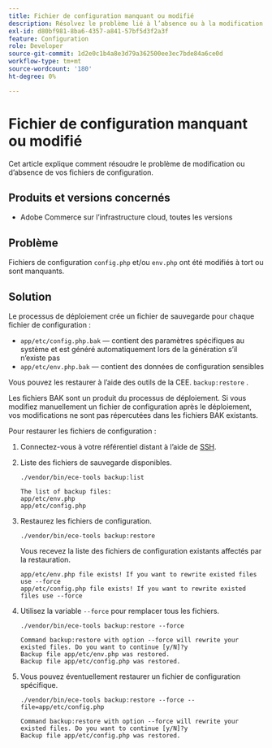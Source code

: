 ```yaml
---
title: Fichier de configuration manquant ou modifié
description: Résolvez le problème lié à l’absence ou à la modification du fichier de configuration pour Adobe Commerce.
exl-id: d80bf981-8ba6-4357-a841-57bf5d3f2a3f
feature: Configuration
role: Developer
source-git-commit: 1d2e0c1b4a8e3d79a362500ee3ec7bde84a6ce0d
workflow-type: tm+mt
source-wordcount: '180'
ht-degree: 0%

---
```


# Fichier de configuration manquant ou modifié

Cet article explique comment résoudre le problème de modification ou d’absence de vos fichiers de configuration.

## Produits et versions concernés

* Adobe Commerce sur l’infrastructure cloud, toutes les versions

## Problème

Fichiers de configuration `config.php` et/ou `env.php` ont été modifiés à tort ou sont manquants.

## Solution

Le processus de déploiement crée un fichier de sauvegarde pour chaque fichier de configuration :

* `app/etc/config.php.bak` — contient des paramètres spécifiques au système et est généré automatiquement lors de la génération s’il n’existe pas
* `app/etc/env.php.bak` — contient des données de configuration sensibles

Vous pouvez les restaurer à l’aide des outils de la CEE. `backup:restore` .

Les fichiers BAK sont un produit du processus de déploiement. Si vous modifiez manuellement un fichier de configuration après le déploiement, vos modifications ne sont pas répercutées dans les fichiers BAK existants.

Pour restaurer les fichiers de configuration :

1. Connectez-vous à votre référentiel distant à l’aide de [SSH](https://devdocs.magento.com/cloud/env/environments-ssh.html#ssh).
1. Liste des fichiers de sauvegarde disponibles.

   ```
   ./vendor/bin/ece-tools backup:list
   ```

   ```
   The list of backup files:
   app/etc/env.php
   app/etc/config.php
   ```

1. Restaurez les fichiers de configuration.

   ```
   ./vendor/bin/ece-tools backup:restore
   ```

   Vous recevez la liste des fichiers de configuration existants affectés par la restauration.

   ```
   app/etc/env.php file exists! If you want to rewrite existed files use --force
   app/etc/config.php file exists! If you want to rewrite existed files use --force
   ```

1. Utilisez la variable `--force` pour remplacer tous les fichiers.

   ```
   ./vendor/bin/ece-tools backup:restore --force
   ```

   ```
   Command backup:restore with option --force will rewrite your existed files. Do you want to continue [y/N]?y
   Backup file app/etc/env.php was restored.
   Backup file app/etc/config.php was restored.
   ```

1. Vous pouvez éventuellement restaurer un fichier de configuration spécifique.

   ```
   ./vendor/bin/ece-tools backup:restore --force --file=app/etc/config.php
   ```

   ```
   Command backup:restore with option --force will rewrite your existed files. Do you want to continue [y/N]?y
   Backup file app/etc/config.php was restored.
   ```
